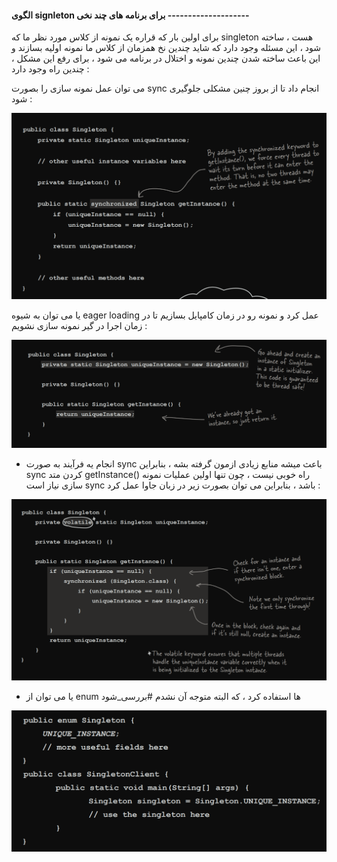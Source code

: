 #### الگوی signleton برای برنامه های چند نخی --------------------

برای اولین بار که قراره یک نمونه از کلاس مورد نظر ما که singleton هست ، ساخته شود ، این مسئله وجود دارد که شاید چندین نخ همزمان از کلاس ما نمونه اولیه بسازند و این باعث ساخته شدن چندین نمونه و اختلال در برنامه می شود ، برای رفع این مشکل ، چندین راه وجود دارد :


می توان عمل نمونه سازی را بصورت sync انجام داد تا از بروز چنین مشکلی جلوگیری شود :

![](./Images/Pasted%20image%2020240702153000.png)

یا می توان به شیوه eager loading عمل کرد و نمونه رو در زمان کامپایل بسازیم تا در زمان اجرا در گیر نمونه سازی نشویم :

![](./Images/Pasted%20image%2020240702153530.png)

- انجام یه فرآیند به صورت sync باعث میشه منابع زیادی ازمون گرفته بشه ، بنابراین sync کردن متد getInstance() راه خوبی نیست ، چون تنها اولین عملیات نمونه سازی نیاز است sync باشد ، بنابراین می توان بصورت زیر در زبان جاوا عمل کرد :

![](./Images/Pasted%20image%2020240702153824.png)

- یا می توان از enum ها استفاده کرد ، که البته متوجه آن نشدم #بررسی_شود 

![](./Images/Pasted%20image%2020240702154006.png)


